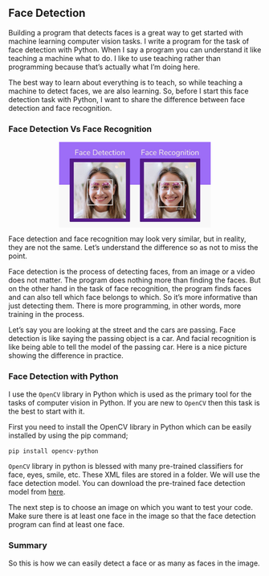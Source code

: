 ## Face Detection

Building a program that detects faces is a great way to get started with machine learning computer vision tasks. I write a program for the task of face detection with Python. When I say a program you can understand it like teaching a machine what to do. I like to use teaching rather than programming because that’s actually what I’m doing here.

The best way to learn about everything is to teach, so while teaching a machine to detect faces, we are also learning. So, before I start this face detection task with Python, I want to share the difference between face detection and face recognition.

### Face Detection Vs Face Recognition

<p align="center">
 <img width="60%" src="./face.png" align="center" alt="Face Detection Vs Face Recognition" />
</p>

Face detection and face recognition may look very similar, but in reality, they are not the same. Let’s understand the difference so as not to miss the point.

Face detection is the process of detecting faces, from an image or a video does not matter. The program does nothing more than finding the faces. But on the other hand in the task of face recognition, the program finds faces and can also tell which face belongs to which. So it’s more informative than just detecting them. There is more programming, in other words, more training in the process.

Let’s say you are looking at the street and the cars are passing. Face detection is like saying the passing object is a car. And facial recognition is like being able to tell the model of the passing car. Here is a nice picture showing the difference in practice.

### Face Detection with Python

I use the `OpenCV` library in Python which is used as the primary tool for the tasks of computer vision in Python. If you are new to `OpenCV` then this task is the best to start with it.

First you need to install the OpenCV library in Python which can be easily installed by using the pip command;

```py
pip install opencv-python
```

`OpenCV` library in python is blessed with many pre-trained classifiers for face, eyes, smile, etc. These XML files are stored in a folder. We will use the face detection model. You can download the pre-trained face detection model from [here](https://raw.githubusercontent.com/opencv/opencv/master/data/haarcascades/haarcascade_frontalface_default.xml).

The next step is to choose an image on which you want to test your code. Make sure there is at least one face in the image so that the face detection program can find at least one face.

### Summary

So this is how we can easily detect a face or as many as faces in the image.